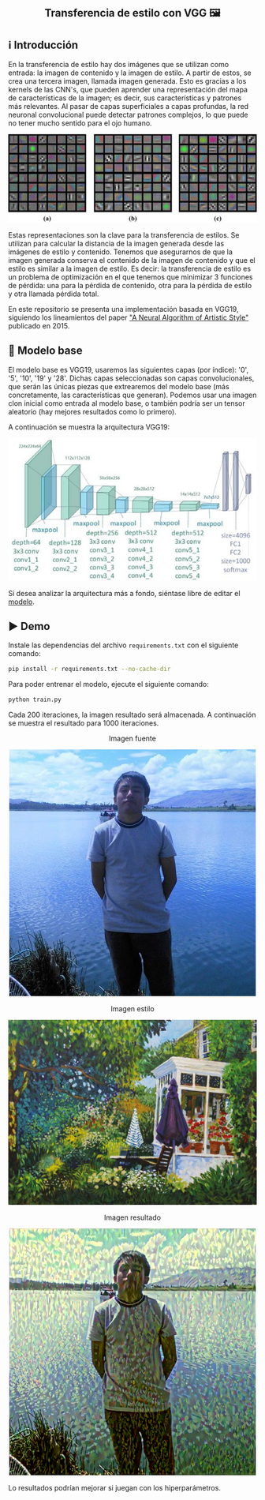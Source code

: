 <h2 align="center">
<p>Transferencia de estilo con VGG 🖼️</p>
</h2>

## ℹ️ Introducción
En la transferencia de estilo hay dos imágenes que se utilizan como entrada: la imagen de contenido y la imagen de estilo. A partir de estos, se crea una tercera imagen, llamada imagen generada. Esto es gracias a los kernels de las CNN's, que pueden aprender una representación del mapa de características de la imagen; es decir, sus características y patrones más relevantes. Al pasar de capas superficiales a capas profundas, la red neuronal convolucional puede detectar patrones complejos, lo que puede no tener mucho sentido para el ojo humano.

<p align="center">
  <img src="./src/kernels.png" />
</p>

Estas representaciones son la clave para la transferencia de estilos. Se utilizan para calcular la distancia de la imagen generada desde las imágenes de estilo y contenido. Tenemos que asegurarnos de que la imagen generada conserva el contenido de la imagen de contenido y que el estilo es similar a la imagen de estilo. Es decir: la transferencia de estilo es un problema de optimización en el que tenemos que minimizar 3 funciones de pérdida: una para la pérdida de contenido, otra para la pérdida de estilo y otra llamada pérdida total.

En este repositorio se presenta una implementación basada en VGG19, siguiendo los lineamientos del paper ["A Neural Algorithm of Artistic Style"](https://arxiv.org/abs/1508.06576) publicado en 2015.

## 🧠 Modelo base

El modelo base es VGG19, usaremos las siguientes capas (por índice): '0', '5', '10', '19' y '28'. Dichas capas seleccionadas son capas convolucionales, que serán las únicas piezas que extrearemos del modelo base (más concretamente, las características que generan). Podemos usar una imagen clon inicial como entrada al modelo base, o también podría ser un tensor aleatorio (hay mejores resultados como lo primero).

A continuación se muestra la arquitectura VGG19:

<p align="center">
  <img src="./src/model.png" />
</p>

Si desea analizar la arquitectura más a fondo, siéntase libre de editar el [modelo](model.py).

## ▶ Demo
Instale las dependencias del archivo `requirements.txt` con el siguiente comando:
```bash
pip install -r requirements.txt --no-cache-dir
```

Para poder entrenar el modelo, ejecute el siguiente comando:

```bash
python train.py
```

Cada 200 iteraciones, la imagen resultado será almacenada. A continuación se muestra el resultado para 1000 iteraciones.
<p align="center">Imagen fuente</p>
<p align="center">
<img src="./src/wiki.jpg" />
</p>

<p align="center">Imagen estilo</p>
<p align="center">
<img src="./src/style.jpg" />
</p>

<p align="center">Imagen resultado</p>
<p align="center">
<img src="./src/wiki_style.png" />
</p>

Lo resultados podrían mejorar si juegan con los hiperparámetros.